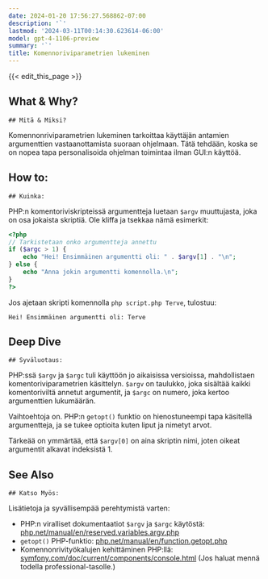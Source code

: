 ```yaml
---
date: 2024-01-20 17:56:27.568862-07:00
description: '`'
lastmod: '2024-03-11T00:14:30.623614-06:00'
model: gpt-4-1106-preview
summary: '`'
title: Komennoriviparametrien lukeminen
---
```


{{< edit_this_page >}}

## What & Why?
`## Mitä & Miksi?`

Komennonriviparametrien lukeminen tarkoittaa käyttäjän antamien argumenttien vastaanottamista suoraan ohjelmaan. Tätä tehdään, koska se on nopea tapa personalisoida ohjelman toimintaa ilman GUI:n käyttöä.

## How to:
`## Kuinka:`

PHP:n komentoriviskripteissä argumentteja luetaan `$argv` muuttujasta, joka on osa jokaista skriptiä. Ole kliffa ja tsekkaa nämä esimerkit:

```PHP
<?php
// Tarkistetaan onko argumentteja annettu
if ($argc > 1) {
    echo "Hei! Ensimmäinen argumentti oli: " . $argv[1] . "\n";
} else {
    echo "Anna jokin argumentti komennolla.\n";
}
?>
```
Jos ajetaan skripti komennolla `php script.php Terve`, tulostuu:

```
Hei! Ensimmäinen argumentti oli: Terve
```

## Deep Dive
`## Syväluotaus:`

PHP:ssä `$argv` ja `$argc` tuli käyttöön jo aikaisissa versioissa, mahdollistaen komentoriviparametrien käsittelyn. `$argv` on taulukko, joka sisältää kaikki komentoriviltä annetut argumentit, ja `$argc` on numero, joka kertoo argumenttien lukumäärän.

Vaihtoehtoja on. PHP:n `getopt()` funktio on hienostuneempi tapa käsitellä argumentteja, ja se tukee optioita kuten liput ja nimetyt arvot.

Tärkeää on ymmärtää, että `$argv[0]` on aina skriptin nimi, joten oikeat argumentit alkavat indeksistä 1.

## See Also
`## Katso Myös:`

Lisätietoja ja syvällisempää perehtymistä varten:

- PHP:n viralliset dokumentaatiot `$argv` ja `$argc` käytöstä: [php.net/manual/en/reserved.variables.argv.php](https://www.php.net/manual/en/reserved.variables.argv.php)
- `getopt()` PHP-funktio: [php.net/manual/en/function.getopt.php](https://www.php.net/manual/en/function.getopt.php)
- Komennonrivityökalujen kehittäminen PHP:llä: [symfony.com/doc/current/components/console.html](https://symfony.com/doc/current/components/console.html) (Jos haluat mennä todella professional-tasolle.)
